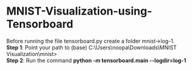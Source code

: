 # MNIST-Visualization-using-Tensorboard
Before running the file tensorboard.py create a folder mnist->log-1. </br>
**Step 1**: Point your path to (base) C:\Users\noopa\Downloads\MNIST Visualization\mnist></br>
**Step 2**: Run the command **python -m tensorboard.main --logdir=log-1**
